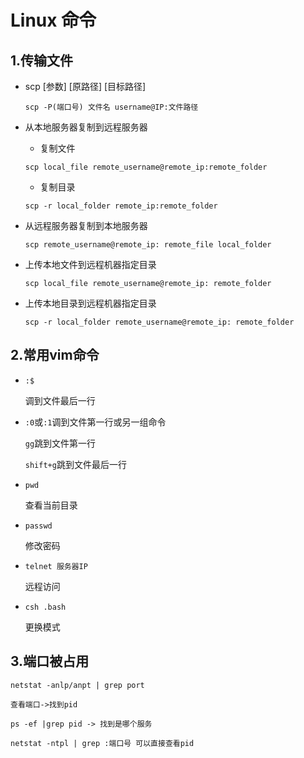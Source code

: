 # Linux 命令

## 1.传输文件

+ scp [参数] [原路径] [目标路径]

  `scp -P(端口号) 文件名 username@IP:文件路径`

+ 从本地服务器复制到远程服务器

  + 复制文件

  ```shell
  scp local_file remote_username@remote_ip:remote_folder
  ```
  
  
  
    + 复制目录
  
  ```shell
  scp -r local_folder remote_ip:remote_folder
  ```
  
  
  
+ 从远程服务器复制到本地服务器

  ```shell
  scp remote_username@remote_ip: remote_file local_folder
  ```

  

+ 上传本地文件到远程机器指定目录

  ```
  scp local_file remote_username@remote_ip: remote_folder
  ```

  

+ 上传本地目录到远程机器指定目录

  ```
  scp -r local_folder remote_username@remote_ip: remote_folder
  ```

  

## 2.常用vim命令

+ `:$`

  调到文件最后一行

+ `:0`或`:1`调到文件第一行或另一组命令

  `gg`跳到文件第一行

  `shift+g`跳到文件最后一行

+ `pwd`

  查看当前目录

+ `passwd`

  修改密码

+ `telnet 服务器IP`

  远程访问

+ `csh .bash`

  更换模式

## 3.端口被占用

```
netstat -anlp/anpt | grep port

查看端口->找到pid

ps -ef |grep pid -> 找到是哪个服务

netstat -ntpl | grep :端口号 可以直接查看pid
```

